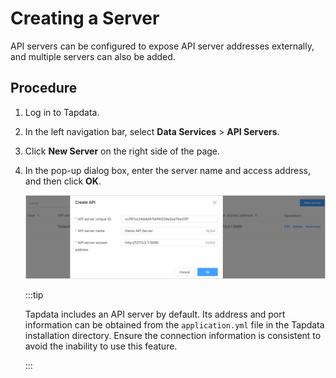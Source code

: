 # Creating a Server

API servers can be configured to expose API server addresses externally, and multiple servers can also be added.

## Procedure

1. Log in to Tapdata.

2. In the left navigation bar, select **Data Services** > **API Servers**.

3. Click **New Server** on the right side of the page.

4. In the pop-up dialog box, enter the server name and access address, and then click **OK**.

   ![](../../images/create_api_server.png)

   :::tip

   Tapdata includes an API server by default. Its address and port information can be obtained from the `application.yml` file in the Tapdata installation directory. Ensure the connection information is consistent to avoid the inability to use this feature.

   :::
